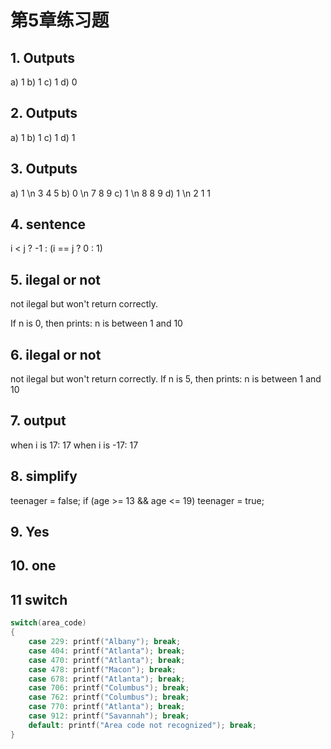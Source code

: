 # 第5章练习题

## 1. Outputs

a) 1
b) 1
c) 1
d) 0

## 2. Outputs

a) 1
b) 1
c) 1
d) 1

## 3. Outputs

a) 1 \n 3 4 5
b) 0 \n 7 8 9
c) 1 \n 8 8 9
d) 1 \n 2 1 1

## 4. sentence

i < j ? -1 : (i == j ? 0 : 1)

## 5. ilegal or not

not ilegal but won't return correctly.

If n is 0, then prints: n is between 1 and 10

## 6. ilegal or not

not ilegal but won't return correctly.
If n is 5, then prints: n is between 1 and 10

## 7. output

when i is 17: 17
when i is -17: 17

## 8. simplify

teenager = false;
if (age >= 13 && age <= 19) teenager = true;

## 9. Yes

## 10. one

## 11 switch

```C
switch(area_code)
{
    case 229: printf("Albany"); break;
    case 404: printf("Atlanta"); break;
    case 470: printf("Atlanta"); break;
    case 478: printf("Macon"); break;
    case 678: printf("Atlanta"); break;
    case 706: printf("Columbus"); break;
    case 762: printf("Columbus"); break;
    case 770: printf("Atlanta"); break;
    case 912: printf("Savannah"); break;
    default: printf("Area code not recognized"); break;
}
```
